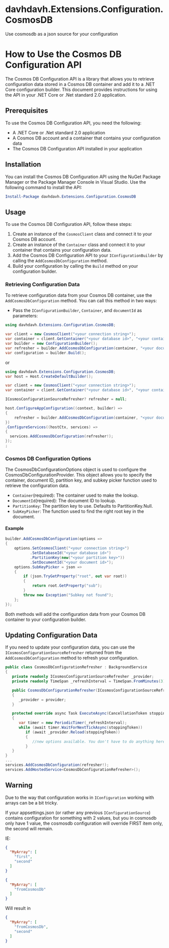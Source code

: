 # davhdavh.Extensions.Configuration.CosmosDB
Use cosmosdb as a json source for your configuration

# How to Use the Cosmos DB Configuration API

The Cosmos DB Configuration API is a library that allows you to retrieve configuration data stored in a Cosmos DB container and add it to a .NET Core configuration builder.
This document provides instructions for using the API in your .NET Core or .Net standard 2.0 application.

## Prerequisites

To use the Cosmos DB Configuration API, you need the following:

- A .NET Core or .Net standard 2.0 application
- A Cosmos DB account and a container that contains your configuration data
- The Cosmos DB Configuration API installed in your application

## Installation

You can install the Cosmos DB Configuration API using the NuGet Package Manager or the Package Manager Console in Visual Studio. Use the following command to install the API:

```PowerShell
Install-Package davhdavh.Extensions.Configuration.CosmosDB
```

## Usage

To use the Cosmos DB Configuration API, follow these steps:

1. Create an instance of the `CosmosClient` class and connect it to your Cosmos DB account.
2. Create an instance of the `Container` class and connect it to your container that contains your configuration data.
3. Add the Cosmos DB Configuration API to your `IConfigurationBuilder` by calling the `AddCosmosDbConfiguration` method.
4. Build your configuration by calling the `Build` method on your configuration builder.

### Retrieving Configuration Data

To retrieve configuration data from your Cosmos DB container, use the `AddCosmosDbConfiguration` method. You can call this method in two ways:

- Pass the `IConfigurationBuilder`, `Container`, and `documentId` as parameters:

```csharp
using davhdavh.Extensions.Configuration.CosmosDB;

var client = new CosmosClient("<your connection string>");
var container = client.GetContainer("<your database id>", "<your container id>");
var builder = new ConfigurationBuilder();
var refresher = builder.AddCosmosDbConfiguration(container, "<your document id>");
var configuration = builder.Build();
```

or 

```csharp
using davhdavh.Extensions.Configuration.CosmosDB;
var host = Host.CreateDefaultBuilder();

var client = new CosmosClient("<your connection string>");
var container = client.GetContainer("<your database id>", "<your container id>");

ICosmosConfigurationSourceRefresher? refresher = null;

host.ConfigureAppConfiguration((context, builder) =>
{
	refresher = builder.AddCosmosDbConfiguration(container, "<your document id>", "<your partition key>");
})
.ConfigureServices((hostCtx, services) =>
{
  services.AddCosmosDbConfiguration(refresher!);
});
;
```

### Cosmos DB Configuration Options

The CosmosDbConfigurationOptions object is used to configure the CosmosDbConfigurationProvider. This object allows you to specify the container, document ID, partition key, and subkey picker function used to retrieve the configuration data.

- `Container`(required): The container used to make the lookup.
- `DocumentId`(required): The document ID to lookup.
- `PartitionKey`: The partition key to use. Defaults to PartitionKey.Null.
- `SubKeyPicker`: The function used to find the right root key in the document.

#### Example

```csharp
builder.AddCosmosDbConfiguration(options =>
{
    options.SetCosmosClient("<your connection string>")
           .SetDatabaseId("<your database id>")
           .PartitionKey(new("<your partition key>"))
           .SetDocumentId("<your document id>");
    options.SubKeyPicker = json =>
    {
        if (json.TryGetProperty("root", out var root))
        {
            return root.GetProperty("sub");
        }
        throw new Exception("Subkey not found");
    };
});
```

Both methods will add the configuration data from your Cosmos DB container to your configuration builder.

## Updating Configuration Data

If you need to update your configuration data, you can use the `ICosmosConfigurationSourceRefresher` returned from the `AddCosmosDbConfiguration` method to refresh your configuration.

```csharp
public class CosmosDbConfigurationRefresher : BackgroundService
{
   private readonly ICosmosConfigurationSourceRefresher _provider;
   private readonly TimeSpan _refreshInterval = TimeSpan.FromMinutes(3); //20 times an hour

   public CosmosDbConfigurationRefresher(ICosmosConfigurationSourceRefresher provider)
   {
      _provider = provider;
   }

   protected override async Task ExecuteAsync(CancellationToken stoppingToken)
   {
      var timer = new PeriodicTimer(_refreshInterval);
      while (await timer.WaitForNextTickAsync(stoppingToken))
         if (await _provider.Reload(stoppingToken))
         {
            //new options available. You don't have to do anything here, the IOptions, IOptionSnapshot, IOptionsMonitor etc has already done all of the work
         }
   }
}
...
services.AddCosmosDbConfiguration(refresher!);
services.AddHostedService<CosmosDbConfigurationRefresher>();
```

## Warning

Due to the way that configuration works in `IConfiguration` working with arrays can be a bit tricky.

If your appsettings.json (or rather any previous `IConfigurationSource`) contains configuration for something with 2 values, but you in cosmosdb only have 1 value, the cosmosdb configuration will override FIRST item only, the second will remain.

IE:

```json
{
  "MyArray": [
	"first",
	"second"
  ]
}
```

```json
{
  "MyArray": [
	"fromCosmosDb"
  ]
}
```

Will result in

```json
{
  "MyArray": [
	"fromCosmosDb",
	"second"
  ]
}
```